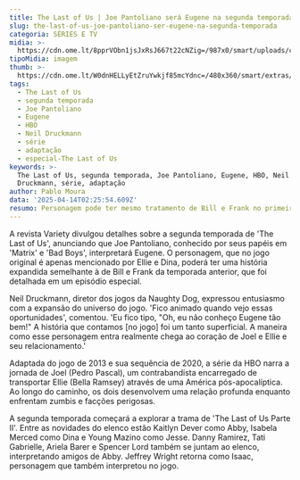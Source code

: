 ```yaml
---
title: The Last of Us | Joe Pantoliano será Eugene na segunda temporada
slug: the-last-of-us-joe-pantoliano-ser-eugene-na-segunda-temporada
categoria: SÉRIES E TV
midia: >-
  https://cdn.ome.lt/8pprVObn1jsJxRsJ667t22cNZig=/987x0/smart/uploads/conteudo/fotos/joe-pantoliano-tlou.png
tipoMidia: imagem
thumb: >-
  https://cdn.ome.lt/W0dnHELLyEtZruYwkjf85mcYdnc=/480x360/smart/extras/conteudos/joe-pantoliano-tlou.png
tags:
  - The Last of Us
  - segunda temporada
  - Joe Pantoliano
  - Eugene
  - HBO
  - Neil Druckmann
  - série
  - adaptação
  - especial-The Last of Us
keywords: >-
  The Last of Us, segunda temporada, Joe Pantoliano, Eugene, HBO, Neil
  Druckmann, série, adaptação
author: Pablo Moura
data: '2025-04-14T02:25:54.609Z'
resumo: Personagem pode ter mesmo tratamento de Bill e Frank no primeiro ano
---
```


A revista Variety divulgou detalhes sobre a segunda temporada de 'The Last of Us', anunciando que Joe Pantoliano, conhecido por seus papéis em 'Matrix' e 'Bad Boys', interpretará Eugene. O personagem, que no jogo original é apenas mencionado por Ellie e Dina, poderá ter uma história expandida semelhante à de Bill e Frank da temporada anterior, que foi detalhada em um episódio especial. 

Neil Druckmann, diretor dos jogos da Naughty Dog, expressou entusiasmo com a expansão do universo do jogo. 'Fico animado quando vejo essas oportunidades', comentou. 'Eu fico tipo, "Oh, eu não conheço Eugene tão bem!" A história que contamos [no jogo] foi um tanto superficial. A maneira como esse personagem entra realmente chega ao coração de Joel e Ellie e seu relacionamento.' 

Adaptada do jogo de 2013 e sua sequência de 2020, a série da HBO narra a jornada de Joel (Pedro Pascal), um contrabandista encarregado de transportar Ellie (Bella Ramsey) através de uma América pós-apocalíptica. Ao longo do caminho, os dois desenvolvem uma relação profunda enquanto enfrentam zumbis e facções perigosas. 

A segunda temporada começará a explorar a trama de 'The Last of Us Parte II'. Entre as novidades do elenco estão Kaitlyn Dever como Abby, Isabela Merced como Dina e Young Mazino como Jesse. Danny Ramirez, Tati Gabrielle, Ariela Barer e Spencer Lord também se juntam ao elenco, interpretando amigos de Abby. Jeffrey Wright retorna como Isaac, personagem que também interpretou no jogo.
